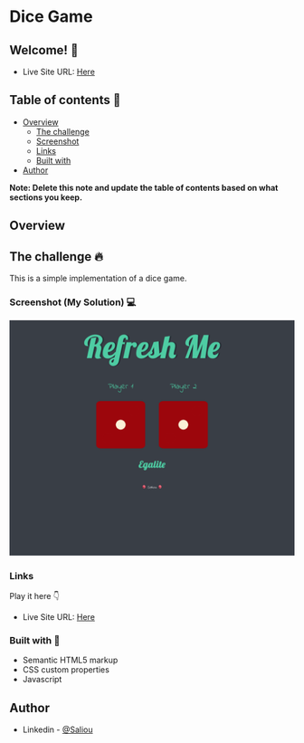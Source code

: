 # Dice Game


## Welcome! 👋

- Live Site URL: [Here](https://saliou1920.github.io/dice//)

## Table of contents 🙂

- [Overview](#overview)
  - [The challenge](#the-challenge)
  - [Screenshot](#screenshot)
  - [Links](#links)
  - [Built with](#built-with)
- [Author](#author)

**Note: Delete this note and update the table of contents based on what sections you keep.**

## Overview

## The challenge 🔥

This is a simple implementation of a dice game.

### Screenshot (My Solution) 💻 

![](images/game.png)
### Links

Play it here 👇

- Live Site URL: [Here](https://saliou1920.github.io/dice//)


### Built with 🧰 

- Semantic HTML5 markup
- CSS custom properties
- Javascript



## Author 

- Linkedin - [@Saliou](https://www.linkedin.com/in/saliou-diop-527741112/)